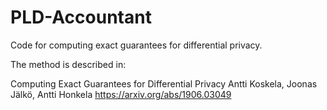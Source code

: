 # PLD-Accountant
Code for computing exact guarantees for differential privacy.


The method is described in:

Computing Exact Guarantees for Differential Privacy
Antti Koskela, Joonas Jälkö, Antti Honkela
https://arxiv.org/abs/1906.03049
